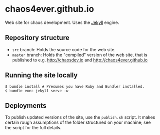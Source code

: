 # chaos4ever.github.io

Web site for chaos development. Uses the [Jekyll](http://jekyllrb.com/) engine.

## Repository structure

- `src` branch: Holds the source code for the web site.
- `master` branch: Holds the "compiled" version of the web site, that is published to e.g. http://chaosdev.io and http://chaos4ever.github.io

## Running the site locally

```shell
$ bundle install # Presumes you have Ruby and Bundler installed.
$ bundle exec jekyll serve -w
```

## Deployments

To publish updated versions of the site, use the `publish.sh` script. It makes certain rough assumptions of the folder structured on your machine; see the script for the full details.
